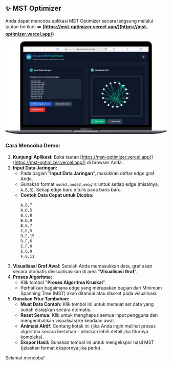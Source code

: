 ## ✨ MST Optimizer

Anda dapat mencoba aplikasi MST Optimizer secara langsung melalui tautan berikut:
➡️ **[https://mst-optimizer.vercel.app/](https://mst-optimizer.vercel.app/)**

![Tampilan Aplikasi MST Optimizer](MSTOptimizer/Macbook-Air.png)

### Cara Mencoba Demo:

1.  **Kunjungi Aplikasi:** Buka tautan [https://mst-optimizer.vercel.app/](https://mst-optimizer.vercel.app/) di browser Anda.
2.  **Input Data Jaringan:**
    * Pada bagian "**Input Data Jaringan**", masukkan daftar edge graf Anda.
    * Gunakan format `node1,node2,weight` untuk setiap edge (misalnya, `A,B,5`). Setiap edge baru ditulis pada baris baru.
    * **Contoh Data Cepat untuk Dicoba:**
        ```
        A,B,7
        A,D,5
        B,C,8
        B,D,9
        B,E,7
        C,E,5
        D,E,15
        D,F,6
        E,F,8
        E,G,9
        F,G,11
        ```
3.  **Visualisasi Graf Awal:** Setelah Anda memasukkan data, graf akan secara otomatis divisualisasikan di area "**Visualisasi Graf**".
4.  **Proses Algoritma:**
    * Klik tombol "**Proses Algoritma Kruskal**".
    * Perhatikan bagaimana edge yang merupakan bagian dari Minimum Spanning Tree (MST) akan ditandai atau disorot pada visualisasi.
5.  **Gunakan Fitur Tambahan:**
    * **Muat Data Contoh:** Klik tombol ini untuk memuat set data yang sudah disiapkan secara otomatis.
    * **Reset Semua:** Klik untuk menghapus semua input pengguna dan mengembalikan visualisasi ke keadaan awal.
    * **Animasi Aktif:** Centang kotak ini (jika Anda ingin melihat proses algoritma secara bertahap - jelaskan lebih detail jika fiturnya kompleks).
    * **Ekspor Hasil:** Gunakan tombol ini untuk mengekspor hasil MST (jelaskan format ekspornya jika perlu).

Selamat mencoba!

